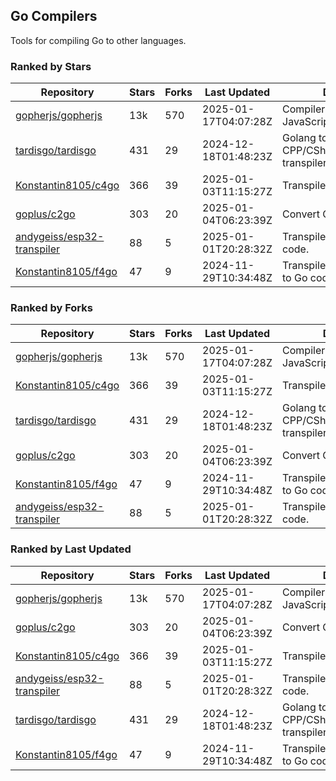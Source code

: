 ## Go Compilers

Tools for compiling Go to other languages.

### Ranked by Stars

| Repository | Stars | Forks | Last Updated | Description | 
|------------|-------|-------|--------------|-------------|
| [gopherjs/gopherjs](https://github.com/gopherjs/gopherjs) | 13k | 570 | 2025-01-17T04:07:28Z |  Compiler from Go to JavaScript. |
| [tardisgo/tardisgo](https://github.com/tardisgo/tardisgo) | 431 | 29 | 2024-12-18T01:48:23Z |  Golang to Haxe to CPP/CSharp/Java/JavaScript transpiler. |
| [Konstantin8105/c4go](https://github.com/Konstantin8105/c4go) | 366 | 39 | 2025-01-03T11:15:27Z |  Transpile C code to Go code. |
| [goplus/c2go](https://github.com/goplus/c2go) | 303 | 20 | 2025-01-04T06:23:39Z |  Convert C code to Go code. |
| [andygeiss/esp32-transpiler](https://github.com/andygeiss/esp32-transpiler) | 88 | 5 | 2025-01-01T20:28:32Z |  Transpile Go into Arduino code. |
| [Konstantin8105/f4go](https://github.com/Konstantin8105/f4go) | 47 | 9 | 2024-11-29T10:34:48Z |  Transpile FORTRAN 77 code to Go code. |

### Ranked by Forks

| Repository | Stars | Forks | Last Updated | Description | 
|------------|-------|-------|--------------|-------------|
| [gopherjs/gopherjs](https://github.com/gopherjs/gopherjs) | 13k | 570 | 2025-01-17T04:07:28Z |  Compiler from Go to JavaScript. |
| [Konstantin8105/c4go](https://github.com/Konstantin8105/c4go) | 366 | 39 | 2025-01-03T11:15:27Z |  Transpile C code to Go code. |
| [tardisgo/tardisgo](https://github.com/tardisgo/tardisgo) | 431 | 29 | 2024-12-18T01:48:23Z |  Golang to Haxe to CPP/CSharp/Java/JavaScript transpiler. |
| [goplus/c2go](https://github.com/goplus/c2go) | 303 | 20 | 2025-01-04T06:23:39Z |  Convert C code to Go code. |
| [Konstantin8105/f4go](https://github.com/Konstantin8105/f4go) | 47 | 9 | 2024-11-29T10:34:48Z |  Transpile FORTRAN 77 code to Go code. |
| [andygeiss/esp32-transpiler](https://github.com/andygeiss/esp32-transpiler) | 88 | 5 | 2025-01-01T20:28:32Z |  Transpile Go into Arduino code. |

### Ranked by Last Updated

| Repository | Stars | Forks | Last Updated | Description | 
|------------|-------|-------|--------------|-------------|
| [gopherjs/gopherjs](https://github.com/gopherjs/gopherjs) | 13k | 570 | 2025-01-17T04:07:28Z |  Compiler from Go to JavaScript. |
| [goplus/c2go](https://github.com/goplus/c2go) | 303 | 20 | 2025-01-04T06:23:39Z |  Convert C code to Go code. |
| [Konstantin8105/c4go](https://github.com/Konstantin8105/c4go) | 366 | 39 | 2025-01-03T11:15:27Z |  Transpile C code to Go code. |
| [andygeiss/esp32-transpiler](https://github.com/andygeiss/esp32-transpiler) | 88 | 5 | 2025-01-01T20:28:32Z |  Transpile Go into Arduino code. |
| [tardisgo/tardisgo](https://github.com/tardisgo/tardisgo) | 431 | 29 | 2024-12-18T01:48:23Z |  Golang to Haxe to CPP/CSharp/Java/JavaScript transpiler. |
| [Konstantin8105/f4go](https://github.com/Konstantin8105/f4go) | 47 | 9 | 2024-11-29T10:34:48Z |  Transpile FORTRAN 77 code to Go code. |

